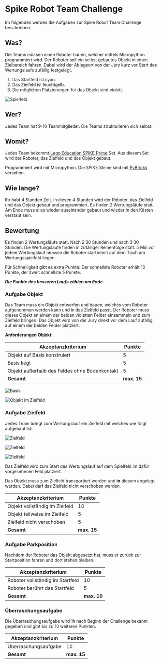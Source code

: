 # Spike Robot Team Challenge

Im folgenden werden die Aufgaben zur Spike Robot Team Challenge beschrieben.

## Was?

Die Teams müssen einen Roboter bauen, welcher mittels Micropython programmiert wird. Der Roboter soll ein selbst gebautes Objekt in einen Zielbereich fahren. Dabei wird der Ablageort von der Jury kurz vor Start des Wertungslaufs zufällig festgelegt.

1. Das Startfeld ist cyan.
1. Das Zielfeld ist leuchtgelb.
1. Die möglichen Platzierungen für das Objekt sind violett.

![Spielfeld](img/Spielfeld.svg)

## Wer?

Jedes Team hat 9-10 Teammitglieder. Die Teams strukturieren sich selbst.

## Womit?

Jedes Team bekommt [Lego Education SPIKE Prime](https://education.lego.com/de-de/products/lego-education-spike-prime-set/45678/) Set. Aus diesem Set wird der Roboter, das Zielfeld und das Objekt gebaut.

Programmiert wird mit Micropython. Die SPIKE Steine sind mit [PyBricks](https://docs.pybricks.com/en/stable/) versehen.

## Wie lange?

Ihr habt 4 Stunden Zeit. In diesen 4 Stunden wird der Roboter, das Zielfeld und das Objekt gebaut und programmiert. Es finden 2 Wertungsläufe statt. Am Ende muss alles wieder auseinander gebaut und wieder in den Kästen verstaut sein.

## Bewertung

Es finden 2 Wertungsläufe statt. Nach 2:30 Stunden und nach 3:30 Stunden. Die Wertungsläufe finden in zufälliger Reihenfolge statt. 5 Min vor jedem Wertungslauf müssen die Roboter startbereit auf dem Tisch am Wertungsspielfeld liegen.

Für Schnelligkeit gibt es extra Punkte: Der schnellste Roboter erhält 10 Punkte, der zweit schnellste 5 Punkte.

_**Die Punkte des besseren Laufs zählen am Ende.**_

### Aufgabe Objekt

Das Team muss ein Objekt entwerfen und bauen, welches vom Roboter aufgenommen werden kann und in das Zielfeld passt. Der Roboter muss dieses Objekt an einem der beiden violetten Felder einsammeln und zum Zielfeld bringen. Das Objekt wird von der Jury direkt vor dem Lauf zufällig auf einem der beiden Felder platziert.

**Anforderungen Objekt:**

| Akzeptanzkriterium | Punkte |
| ------------------ | ------ |
| Objekt auf Basis konstruiert | 5 |
| Basis liegt | 5 |
| Objekt außerhalb des Feldes ohne Bodenkontakt | 5 |
| **Gesamt** | **max. 15** |

![Basis](img/Basis-Objekt.jpg)

![Objekt im Zielfeld](img/Objekt-im-Zielfeld.jpg)

### Aufgabe Zielfeld

Jedes Team bringt zum Wertungslauf ein Zielfeld mit welches wie folgt aufgebaut ist:

![Zielfeld](img/Zielfeld_1.jpg)

![Zielfeld](img/Zielfeld_2.jpg)

![Zielfeld](img/Zielfeld_3.jpg)

Das Zielfeld wird zum Start des Wertungslauf auf dem Spielfeld im dafür vorgesehenen Feld platziert.

Das Objekt muss zum Zielfeld transportiert werden und **in** diesem abgelegt werden. Dabei darf das Zielfeld nicht verschoben werden.

| Akzeptanzkriterium | Punkte |
| ------------------ | ------ |
| Objekt vollständig im Zielfeld | 10 |
| Objekt teilweise im Zielfeld | 5 |
| Zielfeld nicht verschoben | 5 |
| **Gesamt** | **max. 15** |

### Aufgabe Parkposition

Nachdem der Roboter das Objekt abgesetzt hat, muss er zurück zur Startposition fahren und dort stehen bleiben.

| Akzeptanzkriterium | Punkte |
| ------------------ | ------ |
| Roboter vollständig im Startfeld | 10 |
| Roboter berührt das Startfeld | 5 |
| **Gesamt** | **max. 10** |

### Überraschungsaufgabe

Die Überraschungsaufgabe wird 1h nach Beginn der Challenge bekannt gegeben und gibt bis zu 10 weiteren Punkten.

| Akzeptanzkriterium | Punkte |
| ------------------ | ------ |
| Überraschungsaufgabe | 10 |
| **Gesamt** | **max. 15** |
